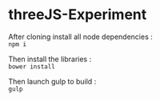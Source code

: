 threeJS-Experiment
===================

After cloning install all node dependencies :  
`npm i`

Then install the libraries :  
`bower install`

Then launch gulp to build :  
`gulp`
